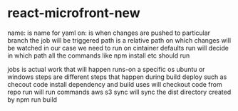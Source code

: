 # react-microfront-new

name: is name for yaml
on: is when changes are pushed to particular branch the job will be triggered
path is a relative path on which changes will be watched in our case we need to run on cintainer
defaults run will decide in which path all the commands like npm install etc should run

jobs is actual work that will happen
runs-on a specific os ubuntu or windows
steps are different steps that happen during build deploy such as checout code install dependency and build
uses will checkout code from repo
run will run commands
aws s3 sync will sync the dist directory created by npm run build
